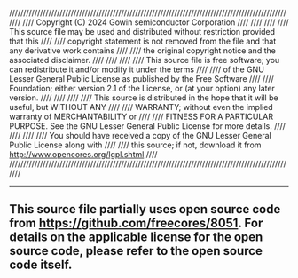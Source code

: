 ///////////////////////////////////////////////////////////////////////////////////////////////////////
//// Copyright (C) 2024 Gowin semiconductor Corporation                                            ////
////                                                                                               ////
//// This source file may be used and distributed without restriction provided that this           ////
//// copyright statement is not removed from the file and that any derivative work contains        ////
//// the original copyright notice and the associated disclaimer.                                  ////
////                                                                                               ////
//// This source file is free software; you can redistribute it and/or modify it under the terms   ////
//// of the GNU Lesser General Public License as published by the Free Software                    ////
//// Foundation; either version 2.1 of the License, or (at your option) any later version.         ////
////                                                                                               ////
//// This source is distributed in the hope that it will be useful, but WITHOUT ANY                ////
//// WARRANTY; without even the implied warranty of MERCHANTABILITY or                             ////
//// FITNESS FOR A PARTICULAR PURPOSE. See the GNU Lesser General Public License for more details. ////
////                                                                                               ////
//// You should have received a copy of the GNU Lesser General Public License along with           ////
//// this source; if not, download it from http://www.opencores.org/lgpl.shtml                     ////
///////////////////////////////////////////////////////////////////////////////////////////////////////


------------------------------------------------------------------------------------------------------------
This source file partially uses open source code from https://github.com/freecores/8051. 
For details on the applicable license for the open source code, please refer to the open source code itself.
------------------------------------------------------------------------------------------------------------
